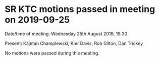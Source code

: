 # SR KTC motions passed in meeting on 2019-09-25

Date/time of meeting: Wednesday 25th August 2019, 19:30

Present: Kajetan Champlewski, Kier Davis, Rob Gilton, Dan Trickey

No motions were passed during this meeting.
